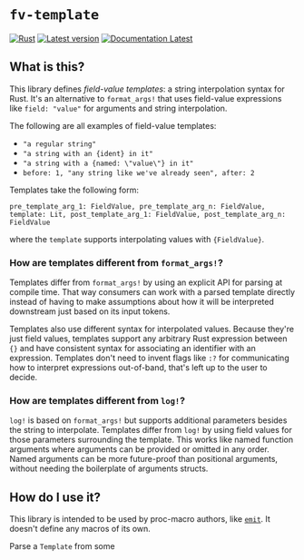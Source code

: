# `fv-template`

[![Rust](https://github.com/sval-rs/fv-template/workflows/Rust/badge.svg)](https://github.com/sval-rs/fv-template/actions)
[![Latest version](https://img.shields.io/crates/v/fv-template.svg)](https://crates.io/crates/fv-template)
[![Documentation Latest](https://docs.rs/fv-template/badge.svg)](https://docs.rs/fv-template)

## What is this?

This library defines _field-value templates_: a string interpolation syntax for Rust. It's an alternative to `format_args!` that uses field-value expressions like `field: "value"` for arguments and string interpolation.

The following are all examples of field-value templates:

- `"a regular string"`
- `"a string with an {ident} in it"`
- `"a string with a {named: \"value\"} in it"`
- `before: 1, "any string like we've already seen", after: 2`

Templates take the following form:

```
pre_template_arg_1: FieldValue, pre_template_arg_n: FieldValue, template: Lit, post_template_arg_1: FieldValue, post_template_arg_n: FieldValue
```

where the `template` supports interpolating values with `{FieldValue}`.

### How are templates different from `format_args!`?

Templates differ from `format_args!` by using an explicit API for parsing at compile time. That way consumers can work with a parsed template directly instead of having to make assumptions about how it will be interpreted downstream just based on its input tokens.

Templates also use different syntax for interpolated values. Because they're just field values, templates support any arbitrary Rust expression between `{}` and have consistent syntax for associating an identifier with an expression. Templates don't need to invent flags like `:?` for communicating how to interpret expressions out-of-band, that's left up to the user to decide.

### How are templates different from `log!`?

`log!` is based on `format_args!` but supports additional parameters besides the string to interpolate. Templates differ from `log!` by using field values for those parameters surrounding the template. This works like named function arguments where arguments can be provided or omitted in any order. Named arguments can be more future-proof than positional arguments, without needing the boilerplate of arguments structs.

## How do I use it?

This library is intended to be used by proc-macro authors, like [`emit`](https://github.com/KodrAus/emit). It doesn't define any macros of its own.

Parse a `Template` from some 
